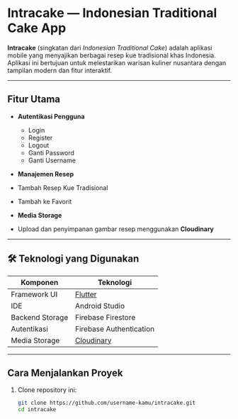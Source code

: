 # Intracake — Indonesian Traditional Cake App

**Intracake** (singkatan dari *Indonesian Traditional Cake*) adalah aplikasi mobile yang menyajikan berbagai resep kue tradisional khas Indonesia. Aplikasi ini bertujuan untuk melestarikan warisan kuliner nusantara dengan tampilan modern dan fitur interaktif.

---

## Fitur Utama

- **Autentikasi Pengguna**
  - Login
  - Register
  - Logout
  - Ganti Password
  - Ganti Username

-  **Manajemen Resep**
  - Tambah Resep Kue Tradisional
  - Tambah ke Favorit

-  **Media Storage**
  - Upload dan penyimpanan gambar resep menggunakan **Cloudinary**

---

## 🛠 Teknologi yang Digunakan

| Komponen          | Teknologi                         |
|------------------|-----------------------------------|
| Framework UI     | [Flutter](https://flutter.dev/)   |
| IDE              | Android Studio                    |
| Backend Storage  | Firebase Firestore                |
| Autentikasi      | Firebase Authentication           |
| Media Storage    | [Cloudinary](https://cloudinary.com/) |

---

##  Cara Menjalankan Proyek

1. Clone repository ini:
   ```bash
   git clone https://github.com/username-kamu/intracake.git
   cd intracake
